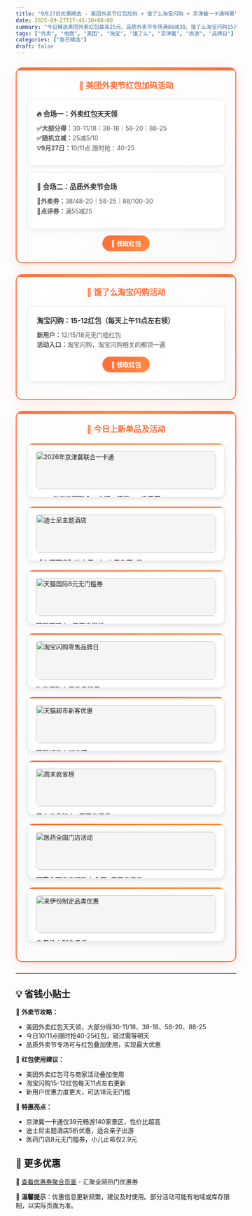 ```yaml
---
title: "9月27日优惠精选 - 美团外卖节红包加码 + 饿了么淘宝闪购 + 京津冀一卡通特惠"
date: 2025-09-27T17:45:30+08:00
summary: "今日精选美团外卖红包最高25元、品质外卖节专场满88减30、饿了么淘宝闪购15元红包、京津冀联合一卡通仅39元等热门优惠"
tags: ["外卖", "电商", "美团", "淘宝", "饿了么", "京津冀", "旅游", "品牌日"]
categories: ["每日精选"]
draft: false
---
```


<style>
.deal-section {
    background: linear-gradient(135deg, #ffffff 0%, #fafafa 100%);
    border: 2px solid #ff6b35;
    border-radius: 15px;
    padding: 25px;
    margin: 25px 0;
    box-shadow: 0 8px 25px rgba(255, 107, 53, 0.15);
    position: relative;
    overflow: hidden;
}

.deal-section::before {
    content: '';
    position: absolute;
    top: 0;
    left: 0;
    right: 0;
    height: 5px;
    background: linear-gradient(90deg, #ff6b35, #ff8c42, #ff6b35);
}

.deal-section h3 {
    color: #ff6b35;
    margin-top: 0;
    margin-bottom: 20px;
    font-size: 1.3em;
    font-weight: bold;
    text-align: center;
    padding: 0 10px;
}

.deal-content {
    background: white;
    border-radius: 10px;
    padding: 20px;
    margin: 15px 0;
    border: 1px solid #f0f0f0;
    box-shadow: 0 3px 10px rgba(0, 0, 0, 0.08);
}

.deal-title {
    color: #333;
    font-weight: bold;
    font-size: 1.1em;
    margin-bottom: 12px;
    display: flex;
    align-items: center;
    gap: 8px;
}

.deal-items {
    line-height: 1.6;
    color: #555;
    margin: 8px 0;
}

.deal-items li {
    margin: 5px 0;
    padding-left: 5px;
}

.product-grid {
    display: grid;
    grid-template-columns: repeat(auto-fit, minmax(300px, 1fr));
    gap: 20px;
    margin: 20px 0;
}

.product-card {
    background: white;
    border-radius: 12px;
    padding: 18px;
    border: 1px solid #e8e8e8;
    box-shadow: 0 4px 12px rgba(0, 0, 0, 0.1);
    transition: all 0.3s ease;
    position: relative;
    overflow: hidden;
}

.product-card::before {
    content: '';
    position: absolute;
    top: 0;
    left: 0;
    right: 0;
    height: 3px;
    background: linear-gradient(90deg, #ff6b35, #ff8c42);
}

.product-card:hover {
    transform: translateY(-3px);
    box-shadow: 0 8px 20px rgba(0, 0, 0, 0.15);
}

.product-card img {
    width: 100%;
    height: auto;
    max-height: none;
    object-fit: contain;
    border-radius: 8px;
    margin-bottom: 12px;
    background: #f5f5f5;
}

.product-title {
    font-weight: bold;
    color: #333;
    margin-bottom: 8px;
    font-size: 1.05em;
}

.product-price {
    color: #ff6b35;
    font-size: 1.1em;
    font-weight: bold;
    line-height: 1.4;
}

.highlight-badge {
    background: linear-gradient(135deg, #ff6b35, #ff8c42);
    color: white;
    padding: 4px 12px;
    border-radius: 15px;
    font-size: 0.85em;
    font-weight: 600;
    display: inline-block;
    margin-bottom: 8px;
}

@media (max-width: 768px) {
    .deal-section {
        margin: 15px 0;
        padding: 20px 15px;
    }

    .product-grid {
        grid-template-columns: 1fr;
    }

    .product-card img {
        height: auto;
        max-height: none;
    }
}
</style>


<div class="deal-section">
<h3>🍔 美团外卖节红包加码活动</h3>

<div class="deal-content">
<div class="deal-title">🔥 会场一：外卖红包天天领</div>
<div class="deal-items">
<strong>✅大部分得：</strong>30-11/18｜38-18｜58-20｜88-25<br>
<strong>✅随机立减：</strong>25减5/10<br>
<strong>💡9月27日：</strong>10/11点 限时抢：40-25
</div>
</div>

<div class="deal-content">
<div class="deal-title">🧧 会场二：品质外卖节会场</div>
<div class="deal-items">
<strong>🧧外卖券：</strong>38/48-20｜58-25｜88/100-30<br>
<strong>🧧点评券：</strong>满55减25
</div>
</div>

<div style="margin-top: 15px; text-align: center;">
<a href="/coupons/" style="background: linear-gradient(135deg, #ff6b35, #ff8c42); color: white; padding: 8px 20px; border-radius: 20px; text-decoration: none; font-weight: bold; display: inline-block;">🎫 领取红包</a>
</div>

</div>

<div class="deal-section">
<h3>🛒 饿了么淘宝闪购活动</h3>

<div class="deal-content">
<div class="deal-title">淘宝闪购：15-12红包（每天上午11点左右领）</div>
<div class="deal-items">
<strong>新用户：</strong>12/15/18元无门槛红包<br>
<strong>活动入口：</strong>淘宝闪购，淘宝闪购相关的都领一遍
</div>
<div style="margin-top: 15px; text-align: center;">
<a href="/coupons/" style="background: linear-gradient(135deg, #ff6b35, #ff8c42); color: white; padding: 8px 20px; border-radius: 20px; text-decoration: none; font-weight: bold; display: inline-block;">🛒 领取红包</a>
</div>
</div>

</div>

<div class="deal-section">
<h3>🎁 今日上新单品及活动</h3>

<div class="product-grid">

<div class="product-card">
<img src="/images/daily/2025-09-27/yikatong.jpg" alt="2026年京津冀联合一卡通">
<div class="product-title">2026年京津冀联合一卡通：畅游140家景区</div>
<div class="product-price">原价￥296，活动价仅需￥39</div>
</div>

<div class="product-card">
<img src="/images/daily/2025-09-27/dishini.jpg" alt="迪士尼主题酒店">
<div class="product-title">【主题酒店】迪士尼2大1小早鸟票2晚</div>
<div class="product-price">5折优惠仅需￥1395</div>
</div>

<div class="product-card">
<img src="/images/daily/2025-09-27/tianmao.jpeg" alt="天猫国际8元无门槛券">
<div class="product-title">天猫国际｜8元无门槛券</div>
<div class="product-price">狮王牙膏到手5.9元</div>
</div>

<div class="product-card">
<img src="/images/daily/2025-09-27/shangou.jpeg" alt="淘宝闪购零售品牌日">
<div class="product-title">淘宝闪购｜零售品牌日</div>
<div class="product-price">红包加码15-x</div>
</div>

<div class="product-card">
<img src="/images/daily/2025-09-27/chaoshi.jpeg" alt="天猫超市新客优惠">
<div class="product-title">天猫超市｜新客满39-9</div>
<div class="product-price">可叠加闪购15-x</div>
</div>

<div class="product-card">
<img src="/images/daily/2025-09-27/zhoumo.jpeg" alt="周末疯省榜">
<div class="product-title">周末疯省榜｜8元无门槛券</div>
<div class="product-price">周末专享优惠</div>
</div>

<div class="product-card">
<img src="/images/daily/2025-09-27/yiyao.jpeg" alt="医药全国门店活动">
<div class="product-title">医药全国门店活动｜全天8元无门槛券</div>
<div class="product-price">葵花小儿止咳2.9到手</div>
</div>

<div class="product-card">
<img src="/images/daily/2025-09-27/laiyifen.jpeg" alt="来伊份制定品类优惠">
<div class="product-title">来伊份｜制定品类99-60</div>
<div class="product-price">可叠加闪购券</div>
</div>

</div>

</div>

---

## 💡 省钱小贴士

🎯 **外卖节攻略：**
- 美团外卖红包天天领，大部分得30-11/18、38-18、58-20、88-25
- 今日10/11点限时抢40-25红包，错过需等明天
- 品质外卖节专场可与红包叠加使用，实现最大优惠

🔄 **红包使用建议：**
- 美团外卖红包可与商家活动叠加使用
- 淘宝闪购15-12红包每天11点左右更新
- 新用户优惠力度更大，可达18元无门槛

🎯 **特惠亮点：**
- 京津冀一卡通仅39元畅游140家景区，性价比超高
- 迪士尼主题酒店5折优惠，适合亲子出游
- 医药门店8元无门槛券，小儿止咳仅2.9元

## 📱 更多优惠

🔗 [查看优惠券聚合页面](/coupons/) - 汇聚全网热门优惠券

💬 **温馨提示**：优惠信息更新频繁，建议及时使用。部分活动可能有地域或库存限制，以实际页面为准。